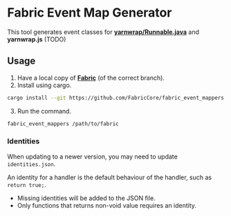 # Fabric Event Map Generator

This tool generates event classes for [**yarnwrap/Runnable.java**](https://github.com/FabricCore/yarnwrap/blob/1.21.1/src/main/java/yarnwrap/Runnable.java) and **yarnwrap.js** (TODO)

## Usage

1. Have a local copy of [**Fabric**](https://github.com/FabricMC/fabric) (of the correct branch).
2. Install using cargo.
```sh
cargo install --git https://github.com/FabricCore/fabric_event_mappers
```
3. Run the command.
```sh
fabric_event_mappers /path/to/fabric
```

### Identities

When updating to a newer version, you may need to update `identities.json`.

An identity for a handler is the default behaviour of the handler, such as `return true;`.

- Missing identities will be added to the JSON file.
- Only functions that returns non-void value requires an identity.
